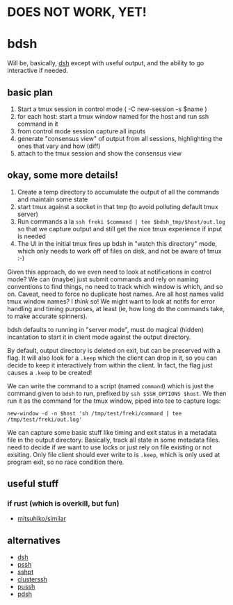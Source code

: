 # DOES NOT WORK, YET!

# bdsh

Will be, basically, [dsh](https://www.netfort.gr.jp/~dancer/software/dsh.html.en) except with useful output, and the ability to go interactive if needed.

## basic plan

1. Start a tmux session in control mode ( -C new-session -s $name )
2. for each host: start a tmux window named for the host and run ssh command in it
3. from control mode session capture all inputs
4. generate "consensus view" of output from all sessions, highlighting the ones that vary and how (diff)
5. attach to the tmux session and show the consensus view

## okay, some more details!

1. Create a temp directory to accumulate the output of all the commands and maintain some state
1. start tmux against a socket in that tmp (to avoid polluting default tmux server)
2. Run commands a la `ssh freki $command | tee $bdsh_tmp/$host/out.log` so that we capture output and still get the nice tmux experience if input is needed
3. The UI in the initial tmux fires up bdsh in "watch this directory" mode, which only needs to work off of files on disk, and not be aware of tmux :-)

Given this approach, do we even need to look at notifications in control mode? We can (maybe) just submit commands and rely on naming conventions to find things, no need to track which window is which, and so on. Caveat, need to force no duplicate host names. Are all host names valid tmux window names? I *think* so! We might want to look at notifs for error handling and timing purposes, at least (ie, how long do the commands take, to make accurate spinners).

bdsh defaults to running in "server mode", must do magical (hidden) incantation to start it in client mode against the output directory.

By default, output directory is deleted on exit, but can be preserved with a flag. It will also look for a `.keep` which the client can drop in it, so you can decide to keep it interactively from within the client. In fact, the flag just causes a `.keep` to be created!

We can write the command to a script (named `command`) which is just the command given to `bdsh` to run, prefixed by `ssh $SSH_OPTIONS $host`. We then run it as the command for the tmux window, piped into tee to capture logs:

    new-window -d -n $host 'sh /tmp/test/freki/command | tee /tmp/test/freki/out.log'

We can capture some basic stuff like timing and exit status in a metadata file in the output directory. Basically, track all state in some metadata files. need to decide if we want to use locks or just rely on file existing or not exsiting. Only file client should ever write to is `.keep`, which is only used at program exit, so no race condition there.

## useful stuff

### if rust (which is overkill, but fun)

* [mitsuhiko/similar](https://github.com/mitsuhiko/similar)

## alternatives

* [dsh](https://www.netfort.gr.jp/~dancer/software/dsh.html.en)
* [pssh](https://code.google.com/archive/p/parallel-ssh/)
* [sshpt](https://code.google.com/archive/p/sshpt/)
* [clusterssh](https://github.com/duncs/clusterssh)
* [pussh](https://github.com/bearstech/pussh)
* [pdsh](https://github.com/chaos/pdsh)
